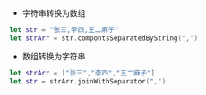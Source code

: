 * 字符串转换为数组

```swift
let str = "张三,李四,王二麻子"
let strArr = str.compontsSeparatedByString(",")
```

* 数组转换为字符串

```swift
let strArr = ["张三","李四","王二麻子"]
let str = strArr.joinWithSeparator(",")
```